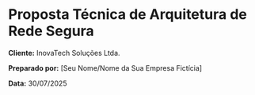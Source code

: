 # Proposta Técnica de Arquitetura de Rede Segura

**Cliente:** InovaTech Soluções Ltda.

**Preparado por:** [Seu Nome/Nome da Sua Empresa Fictícia]

**Data:** 30/07/2025
